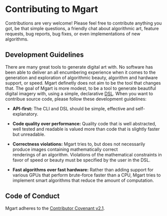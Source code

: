 # Contributing to Mgart

Contributions are very welcome! 
Please feel free to contribute anything you got, be that simple 
questions, a friendly chat about algorithmic art, feature requests, 
bug reports, bug fixes, or even implementations of new algorithms. 

  
## Development Guidelines

There are many great tools to generate digital art with.
No software has been able to deliver an all encumbering experience
when it comes to the generation and exploration of algorithmic 
beauty, algorithm and hardware support, or speed.
Mgart definetly does not aim to be the tool that changes that.
The goal of Mgart is more modest, to be a tool to generate beautiful 
digital imagery with, using a simple, declarative 
[DSL](https://en.wikipedia.org/wiki/Domain-specific_language).
When you want to contribue source code, please follow these 
development guidelines:

* **API-first:** The CLI and DSL should be simple, effective and 
  self-explanatory.

* **Code quality over performance:** Quality code that is well
  abstracted, well tested and readable is valued more than code
  that is slightly faster but unreadable.

* **Correctness violations:** Mgart tries to, but does not 
  necessarily produce images containing mathematically correct  
  renderings of an algorithm. 
  Violations of the mathematical constraints in favor of speed or 
  beauty must be specified by the user in the DSL.

* **Fast algorithms over fast hardware:** Rather than adding support
  for various GPUs that perform brute-force faster than a CPU, Mgart
  tries to implement smart algorithms that reduce the amount of 
  computation.


## Code of Conduct

Mgart adheres to the [Contributor Covenant v2.1](CODE_OF_CONDUCT.md).
